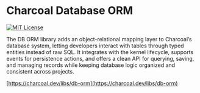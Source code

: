 # Charcoal Database ORM

[![MIT License](https://img.shields.io/badge/license-MIT-green.svg)](LICENSE)

The DB ORM library adds an object-relational mapping layer to Charcoal’s database system, letting developers interact
with tables through typed entities instead of raw SQL. It integrates with the kernel lifecycle, supports events for
persistence actions, and offers a clean API for querying, saving, and managing records while keeping database logic
organized and consistent across projects.

[https://charcoal.dev/libs/db-orm](https://charcoal.dev/libs/db-orm)